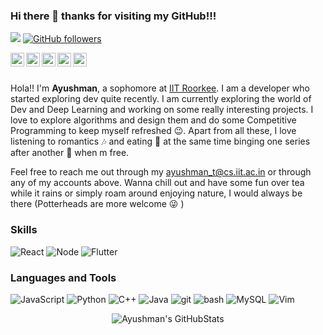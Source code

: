 ### Hi there 👋 thanks for visiting my GitHub!!!

![](https://visitor-badge.glitch.me/badge?page_id=ayushmantripathy9.ayushmantripathy9)
[![GitHub followers](https://img.shields.io/github/followers/ayushmantripathy9.svg?style=social&label=Follow)](https://github.com/ayushmantripathy9?tab=followers)


<a href="https://www.linkedin.com/in/ayushman-tripathy-4429aa192/">
    <img align="left" alt="Ayushman's LinkedIn" width="22px" src="https://cdn.jsdelivr.net/npm/simple-icons@v3/icons/linkedin.svg" />
</a>
<a href="https://www.codechef.com/users/alexis_icy">
    <img align="left" alt="Ayushman's CodeChef" width="22px" src="https://cdn.jsdelivr.net/npm/simple-icons@v3/icons/codechef.svg" />
</a>
<a href="https://codeforces.com/profile/alexis_icy">
    <img align="left" alt="Ayushman's CodeForces" width="22px" src="https://cdn.jsdelivr.net/npm/simple-icons@v3/icons/codeforces.svg" />
</a>

<a href="https://www.facebook.com/ayushman.tripathy.9047/">
    <img align="left" alt="Ayushman's Facebook" width="22px" src="https://cdn.jsdelivr.net/npm/simple-icons@v3/icons/facebook.svg" />
</a>
<a href="https://www.instagram.com/tripathy.ayushman/">
    <img align="left" alt="Ayushman's Instagram" width="22px" src="https://cdn.jsdelivr.net/npm/simple-icons@v3/icons/instagram.svg" />
</a>

<br/>
<br/>

Hola!! I'm **Ayushman**, a sophomore at [IIT Roorkee](https://iitr.ac.in/). I am a developer who started exploring dev quite recently. I am currently exploring the world of Dev and Deep Learning and working on some really interesting projects. I love to explore algorithms and design them and do some Competitive Programming to keep myself refreshed :wink:. Apart from all these, I love listening to romantics 🎶 and eating 🍕 at the same time binging one series after another :eyes: when m free.

Feel free to reach me out through my ayushman_t@cs.iit.ac.in or through any of my accounts above. Wanna chill out and have some fun over tea while it rains or simply roam around enjoying nature, I would always be there (Potterheads are more welcome :stuck_out_tongue_winking_eye: ) 


### Skills
<p>
    <img alt="React" src="https://img.shields.io/badge/react%20-%2320232a.svg?&style=for-the-badge&logo=react&logoColor=%2361DAFB" />
    <img alt="Node" src="https://img.shields.io/badge/node.js%20-%2343853D.svg?&style=for-the-badge&logo=node.js&logoColor=white" />
    <img alt="Flutter" src="https://img.shields.io/badge/Flutter%20-%2302569B.svg?&style=for-the-badge&logo=Flutter&logoColor=white" />
</p> 

### Languages and Tools
<p>
    <img alt="JavaScript" src="https://img.shields.io/badge/-JavaScript-F0DB4F?style=flat-square&logo=javascript&logoColor=black" />
    <img alt="Python" src="https://img.shields.io/badge/-Python-306998?style=flat-square&logo=python&logoColor=white" />
    <img alt="C++" src="https://img.shields.io/badge/-C++-00549D?style=flat-square&logo=c%2B%2B&logoColor=white" />
    <img alt="Java" src="https://img.shields.io/badge/-Java-333333?style=flat-square&logo=java&logoColor=white" />
    <img alt="git" src="https://img.shields.io/badge/-Git-F05032?style=flat-square&logo=git&logoColor=white" />
    <img alt="bash" src="https://img.shields.io/badge/-bash-000000?style=flat-square&logo=bash&logoColor=white" />
    <img alt="MySQL" src="https://img.shields.io/badge/-MySQL-F1C40F?style=flat-square&logo=mysql&logoColor=black" />
    <img alt="Vim" src="https://img.shields.io/badge/-Vim-2ECC71?style=flat-square&logo=vim&logoColor=white" />     
</p>

<p align="center"> <img src="https://github-readme-stats.vercel.app/api?username=ayushmantripathy9&show_icons=true&theme=nightowl" alt="Ayushman's GitHubStats" />
